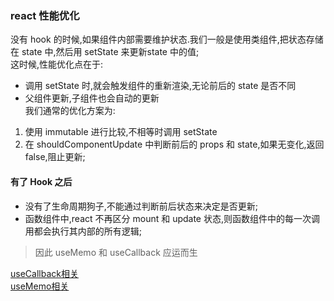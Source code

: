 
### react 性能优化
没有 hook 的时候,如果组件内部需要维护状态.我们一般是使用类组件,把状态存储在 state 中,然后用 setState 来更新state 中的值;  
这时候,性能优化点在于:  
- 调用 setState 时,就会触发组件的重新渲染,无论前后的 state 是否不同  
- 父组件更新,子组件也会自动的更新  
我们通常的优化方案为:   
1. 使用 immutable 进行比较,不相等时调用 setState  
2. 在 shouldComponentUpdate 中判断前后的 props 和 state,如果无变化,返回 false,阻止更新;  

#### 有了 Hook 之后  

- 没有了生命周期狗子,不能通过判断前后状态来决定是否更新;  
- 函数组件中,react 不再区分 mount 和 update 状态,则函数组件中的每一次调用都会执行其内部的所有逻辑;  
> 因此 useMemo 和 useCallback 应运而生  


[useCallback相关](https://github.com/HJrookie/frontEnd-knowledge/blob/master/react/useCallback.md)  
[useMemo相关](https://github.com/HJrookie/frontEnd-knowledge/blob/master/react/useMemo.md)  
